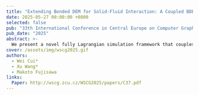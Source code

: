 ```yaml
---
title: "Extending Bonded DEM for Solid-Fluid Interaction: A Coupled BDEM-SPH Simulation Framework"
date: 2025-05-27 00:00:00 +0800
selected: false
pub: "33th International Conference in Central Europe on Computer Graphics, Visualization and Computer Vision (WSCG)"
pub_date: "2025"
abstract: >-
  We present a novel fully Lagrangian simulation framework that couples Bonded Discrete Element Method (BDEM) with Smoothed Particle Hydrodynamics (SPH) to simulate the complex interactions between elastic solids and fluids. While particle-based methods have shown success in fluid-solid interaction simulations, most existing approaches focus on rigid or granular materials. Our framework extends this capability to elastic solids that can undergo deformations, fracture, and topological changes. The BDEM component represents solids as particles connected by elastic bonds that can stretch, bend, shear, twist and break, while SPH handles fluid dynamics with free surface flows. 
cover: /assets/img/wscg2025.gif
authors:
  - Wei Cui*
  - Xu Wang*
  - Makoto Fujisawa
links:
  Paper: http://wscg.zcu.cz/WSCG2025/papers/C37.pdf
---
```

